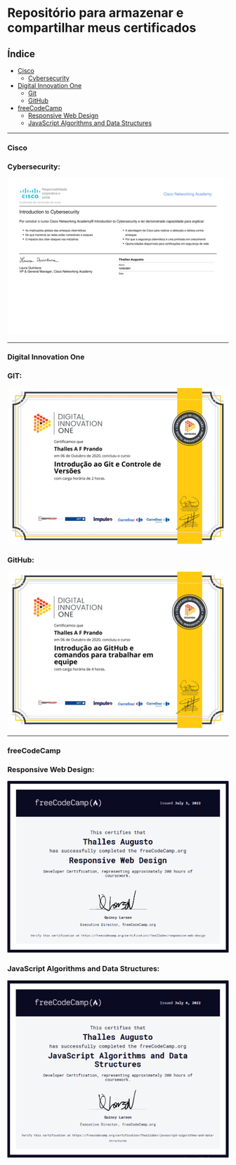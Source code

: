 # Repositório para armazenar e compartilhar meus certificados

## Índice
* [Cisco](#cisco)
  * [Cybersecurity](#cybersecurity-cisco)
* [Digital Innovation One](#digital-innovation-one)
  * [Git](#git-dio)
  * [GitHub](#github-dio)
* [freeCodeCamp](#freeCodeCamp)
  * [Responsive Web Design](#responsive-web-design-freecodecamp)
  * [JavaScript Algorithms and Data Structures](#javascript-algorithms-and-data-structures)

---

### Cisco <a id="cisco"></a>

### Cybersecurity: <a id="cybersecurity-cisco"></a>

![](images/certificado-introdução-a-cyber-segurança-cisco.jpg)

---

### Digital Innovation One <a id="digital-innovation-one"></a>

### GIT: <a id="git-dio"></a>

![](images/certificado-git-e-controle-de-versoes-dio.jpg)

### GitHub: <a id="github-dio"></a>

![](images/certificado-github-e-trabalhar-em-equipe-dio.jpg)

---

### freeCodeCamp <a id="freeCodeCamp"></a>

### Responsive Web Design: <a id="responsive-web-design-freecodecamp"></a>

![](images/certificate-responsive-web-design-freecodecamp.png)

### JavaScript Algorithms and Data Structures: <a id="javascript-algorithms-and-data-structures"></a>

![](images/certificate-javascript-algorithms-and-data-structures-freecodecamp.png)

